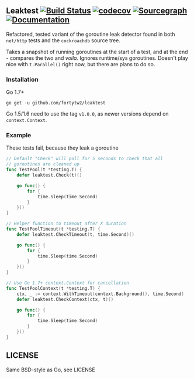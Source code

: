 ## Leaktest [![Build Status](https://travis-ci.org/fortytw2/leaktest.svg?branch=master)](https://travis-ci.org/fortytw2/leaktest) [![codecov](https://codecov.io/gh/fortytw2/leaktest/branch/master/graph/badge.svg)](https://codecov.io/gh/fortytw2/leaktest) [![Sourcegraph](https://sourcegraph.com/github.com/fortytw2/leaktest/-/badge.svg)](https://sourcegraph.com/github.com/fortytw2/leaktest?badge) [![Documentation](https://godoc.org/github.com/fortytw2/gpt?status.svg)](http://godoc.org/github.com/fortytw2/leaktest)

Refactored, tested variant of the goroutine leak detector found in both
`net/http` tests and the `cockroachdb` source tree.

Takes a snapshot of running goroutines at the start of a test, and at the end -
compares the two and _voila_. Ignores runtime/sys goroutines. Doesn't play nice
with `t.Parallel()` right now, but there are plans to do so.

### Installation

Go 1.7+

```
go get -u github.com/fortytw2/leaktest
```

Go 1.5/1.6 need to use the tag `v1.0.0`, as newer versions depend on
`context.Context`.

### Example

These tests fail, because they leak a goroutine

```go
// Default "Check" will poll for 5 seconds to check that all
// goroutines are cleaned up
func TestPool(t *testing.T) {
    defer leaktest.Check(t)()

    go func() {
        for {
            time.Sleep(time.Second)
        }
    }()
}

// Helper function to timeout after X duration
func TestPoolTimeout(t *testing.T) {
    defer leaktest.CheckTimeout(t, time.Second)()

    go func() {
        for {
            time.Sleep(time.Second)
        }
    }()
}

// Use Go 1.7+ context.Context for cancellation
func TestPoolContext(t *testing.T) {
    ctx, _ := context.WithTimeout(context.Background(), time.Second)
    defer leaktest.CheckContext(ctx, t)()

    go func() {
        for {
            time.Sleep(time.Second)
        }
    }()
}
```

## LICENSE

Same BSD-style as Go, see LICENSE
